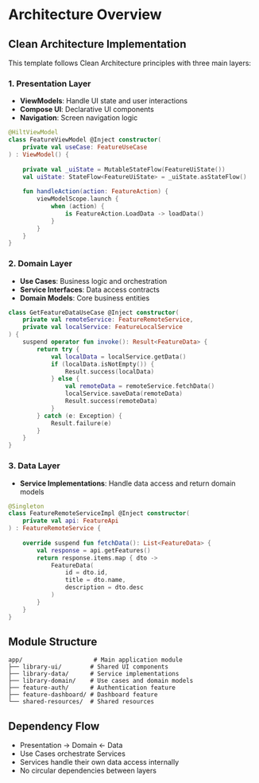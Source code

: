 # Architecture Overview

## Clean Architecture Implementation

This template follows Clean Architecture principles with three main layers:

### 1. Presentation Layer
- **ViewModels**: Handle UI state and user interactions
- **Compose UI**: Declarative UI components
- **Navigation**: Screen navigation logic

```kotlin
@HiltViewModel
class FeatureViewModel @Inject constructor(
    private val useCase: FeatureUseCase
) : ViewModel() {
    
    private val _uiState = MutableStateFlow(FeatureUiState())
    val uiState: StateFlow<FeatureUiState> = _uiState.asStateFlow()
    
    fun handleAction(action: FeatureAction) {
        viewModelScope.launch {
            when (action) {
                is FeatureAction.LoadData -> loadData()
            }
        }
    }
}
```

### 2. Domain Layer
- **Use Cases**: Business logic and orchestration
- **Service Interfaces**: Data access contracts
- **Domain Models**: Core business entities

```kotlin
class GetFeatureDataUseCase @Inject constructor(
    private val remoteService: FeatureRemoteService,
    private val localService: FeatureLocalService
) {
    suspend operator fun invoke(): Result<FeatureData> {
        return try {
            val localData = localService.getData()
            if (localData.isNotEmpty()) {
                Result.success(localData)
            } else {
                val remoteData = remoteService.fetchData()
                localService.saveData(remoteData)
                Result.success(remoteData)
            }
        } catch (e: Exception) {
            Result.failure(e)
        }
    }
}
```

### 3. Data Layer
- **Service Implementations**: Handle data access and return domain models

```kotlin
@Singleton
class FeatureRemoteServiceImpl @Inject constructor(
    private val api: FeatureApi
) : FeatureRemoteService {
    
    override suspend fun fetchData(): List<FeatureData> {
        val response = api.getFeatures()
        return response.items.map { dto ->
            FeatureData(
                id = dto.id,
                title = dto.name,
                description = dto.desc
            )
        }
    }
}
```

## Module Structure

```
app/                    # Main application module
├── library-ui/        # Shared UI components
├── library-data/      # Service implementations
├── library-domain/    # Use cases and domain models
├── feature-auth/      # Authentication feature
├── feature-dashboard/ # Dashboard feature
└── shared-resources/  # Shared resources
```

## Dependency Flow
- Presentation → Domain ← Data
- Use Cases orchestrate Services
- Services handle their own data access internally
- No circular dependencies between layers